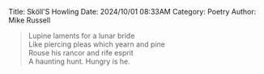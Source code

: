 Title: Sköll'S Howling
Date: 2024/10/01 08:33AM
Category: Poetry
Author: Mike Russell

> Lupine laments for a lunar bride<br>
> Like piercing pleas which yearn and pine<br>
> Rouse his rancor and rife esprit<br>
> A haunting hunt. Hungry is he.
